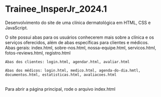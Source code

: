 # Trainee_InsperJr_2024.1
Desenvolvimento do site de uma clínica dermatológica em HTML, CSS e JavaScript. 

O site possui abas para os usuários conhecerem mais sobre a clínica e os serviços oferecidos, além de abas específicas para clientes e médicos. 
    Abas gerais: index.html, sobre-nos.html, nossa-equipe.html, servicos.html, fotos-reviews.html, registro.html

    Abas dos clientes: login.html, agendar.html, avaliar.html

    Abas dos médicos: login.html, medico.html, agenda-do-dia.hmtl, documentos.html, estatisticas.html, avaliacoes.html

<br>
Para abrir a página principal, rode o arquivo index.html